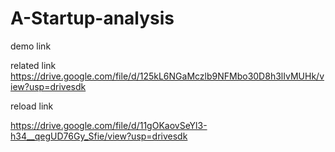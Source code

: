 # A-Startup-analysis

demo link


related link
https://drive.google.com/file/d/125kL6NGaMczlb9NFMbo30D8h3lIvMUHk/view?usp=drivesdk


reload link

https://drive.google.com/file/d/11gOKaovSeYl3-h34__qegUD76Gy_Sfie/view?usp=drivesdk

